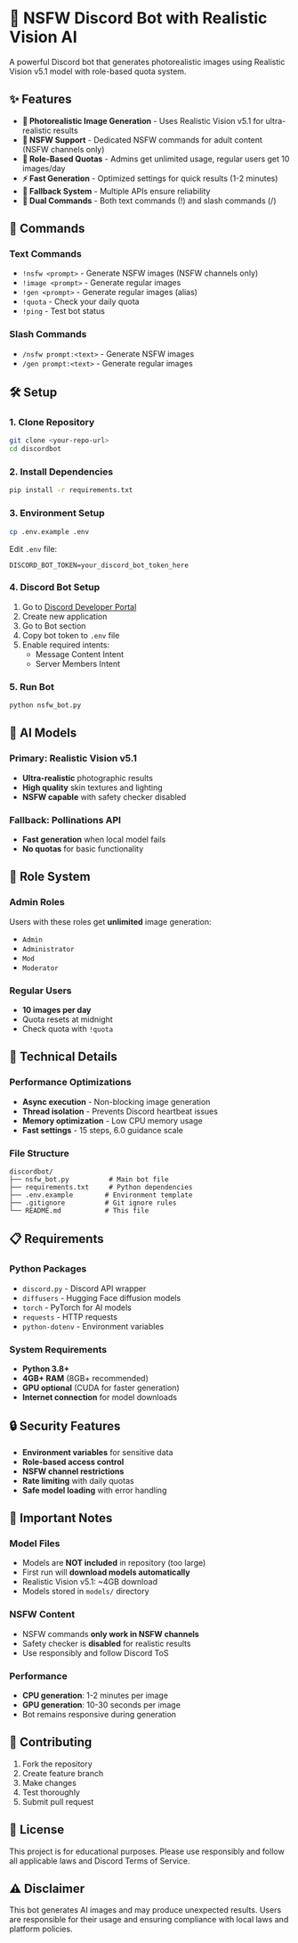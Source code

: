 # 🎨 NSFW Discord Bot with Realistic Vision AI

A powerful Discord bot that generates photorealistic images using Realistic Vision v5.1 model with role-based quota system.

## ✨ Features

- **🎨 Photorealistic Image Generation** - Uses Realistic Vision v5.1 for ultra-realistic results
- **🔞 NSFW Support** - Dedicated NSFW commands for adult content (NSFW channels only)
- **👑 Role-Based Quotas** - Admins get unlimited usage, regular users get 10 images/day
- **⚡ Fast Generation** - Optimized settings for quick results (1-2 minutes)
- **🔄 Fallback System** - Multiple APIs ensure reliability
- **💬 Dual Commands** - Both text commands (!) and slash commands (/)

## 🚀 Commands

### Text Commands
- `!nsfw <prompt>` - Generate NSFW images (NSFW channels only)
- `!image <prompt>` - Generate regular images
- `!gen <prompt>` - Generate regular images (alias)
- `!quota` - Check your daily quota
- `!ping` - Test bot status

### Slash Commands
- `/nsfw prompt:<text>` - Generate NSFW images
- `/gen prompt:<text>` - Generate regular images

## 🛠️ Setup

### 1. Clone Repository
```bash
git clone <your-repo-url>
cd discordbot
```

### 2. Install Dependencies
```bash
pip install -r requirements.txt
```

### 3. Environment Setup
```bash
cp .env.example .env
```

Edit `.env` file:
```env
DISCORD_BOT_TOKEN=your_discord_bot_token_here
```

### 4. Discord Bot Setup
1. Go to [Discord Developer Portal](https://discord.com/developers/applications)
2. Create new application
3. Go to Bot section
4. Copy bot token to `.env` file
5. Enable required intents:
   - Message Content Intent
   - Server Members Intent

### 5. Run Bot
```bash
python nsfw_bot.py
```

## 🎯 AI Models

### Primary: Realistic Vision v5.1
- **Ultra-realistic** photographic results
- **High quality** skin textures and lighting
- **NSFW capable** with safety checker disabled

### Fallback: Pollinations API
- **Fast generation** when local model fails
- **No quotas** for basic functionality

## 👥 Role System

### Admin Roles
Users with these roles get **unlimited** image generation:
- `Admin`
- `Administrator` 
- `Mod`
- `Moderator`

### Regular Users
- **10 images per day**
- Quota resets at midnight
- Check quota with `!quota`

## 🔧 Technical Details

### Performance Optimizations
- **Async execution** - Non-blocking image generation
- **Thread isolation** - Prevents Discord heartbeat issues
- **Memory optimization** - Low CPU memory usage
- **Fast settings** - 15 steps, 6.0 guidance scale

### File Structure
```
discordbot/
├── nsfw_bot.py          # Main bot file
├── requirements.txt     # Python dependencies
├── .env.example        # Environment template
├── .gitignore          # Git ignore rules
└── README.md           # This file
```

## 📋 Requirements

### Python Packages
- `discord.py` - Discord API wrapper
- `diffusers` - Hugging Face diffusion models
- `torch` - PyTorch for AI models
- `requests` - HTTP requests
- `python-dotenv` - Environment variables

### System Requirements
- **Python 3.8+**
- **4GB+ RAM** (8GB+ recommended)
- **GPU optional** (CUDA for faster generation)
- **Internet connection** for model downloads

## 🔒 Security Features

- **Environment variables** for sensitive data
- **Role-based access control**
- **NSFW channel restrictions**
- **Rate limiting** with daily quotas
- **Safe model loading** with error handling

## 🚨 Important Notes

### Model Files
- Models are **NOT included** in repository (too large)
- First run will **download models automatically**
- Realistic Vision v5.1: ~4GB download
- Models stored in `models/` directory

### NSFW Content
- NSFW commands **only work in NSFW channels**
- Safety checker is **disabled** for realistic results
- Use responsibly and follow Discord ToS

### Performance
- **CPU generation**: 1-2 minutes per image
- **GPU generation**: 10-30 seconds per image
- Bot remains responsive during generation

## 🤝 Contributing

1. Fork the repository
2. Create feature branch
3. Make changes
4. Test thoroughly
5. Submit pull request

## 📄 License

This project is for educational purposes. Please use responsibly and follow all applicable laws and Discord Terms of Service.

## ⚠️ Disclaimer

This bot generates AI images and may produce unexpected results. Users are responsible for their usage and ensuring compliance with local laws and platform policies.